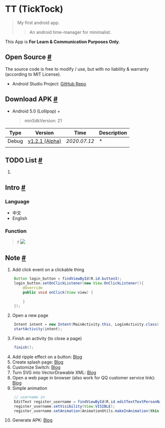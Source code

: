 # TT (TickTock)
> My first android app.
> > An android time-manager for minimalist.

This App is **For Learn & Communication Purposes Only**.

## Open Source [#](#)
The source code is free to modify / use, but with no liability & warranty (according to MIT License).
- Android Studio Project: [GitHub Repo]()

## Download APK [#](#)
- Android 5.0 (Lollipop) +
    > minSdkVersion: 21

|Type|Version|Time|Description|
|--|--|--|--|
|Debug|[v1.2.1 (Alpha)]()|*2020.07.12*|*|
|||

## TODO List [#](#)
1. 

## Intro [#](#)
### Language
- 中文
- English
### Function
>f
![](./../img/android_Activity生命周期.png)

## Note [#](#)
1. Add click event on a clickable thing
```java
    Button login_button = findViewById(R.id.button3);
    login_button.setOnClickListener(new View.OnClickListener(){
        @Override
        public void onClick(View view) {
            
        }
    });
```
2. Open a new page
```java
    Intent intent = new Intent(MainActivity.this, LoginActivity.class);
    startActivity(intent);
```
3. Finish an activity (to close a page)
```java
    finish();
```
4. Add ripple effect on a button: [Blog](https://www.cnblogs.com/weimore/p/7725256.html)
5. Create splash page: [Blog](https://blog.csdn.net/qq_39732867/article/details/86512712)
6. Customize Switch: [Blog](https://www.jianshu.com/p/4e436300f328)
7. Turn SVG into VectorDrawable XML: [Blog](https://blog.csdn.net/lupengfei1009/article/details/51079123)
8. Open a web page in browser (also work for QQ customer service link): [Blog](https://blog.csdn.net/CC1991_/article/details/98625451)
9. Simple animation
```java
    // username in
    EditText register_username = findViewById(R.id.editTextTextPersonName);
    register_username.setVisibility(View.VISIBLE);
    register_username.setAnimation(AnimationUtils.makeInAnimation(this,false));
```
10. Generate APK: [Blog](https://www.cnblogs.com/lsdb/p/9337342.html)